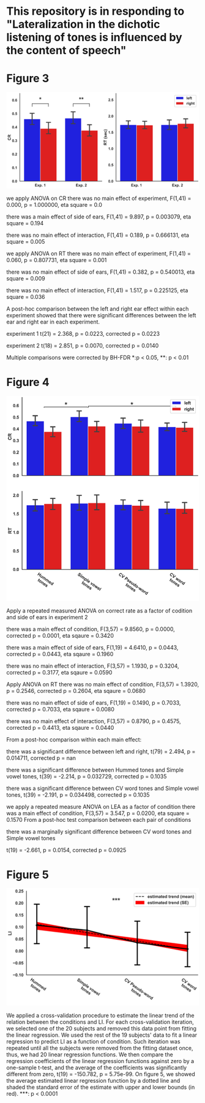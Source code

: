 # This repository is in responding to "Lateralization in the dichotic listening of tones is influenced by the content of speech"

# Figure 3
![fig3](https://github.com/nmningmei/dichotic-listening-of-tones-is-influenced-by-the-content-of-speech/blob/master/figures/figure%203.jpeg)

we apply ANOVA on CR
there was no main effect of experiment, F(1,41) = 0.000, p = 1.000000, eta square = 0.0

there was a main effect of side of ears, F(1,41) = 9.897, p = 0.003079, eta square = 0.194

there was no main effect of interaction, F(1,41) = 0.189, p = 0.666131, eta square = 0.005

we apply ANOVA on RT
there was no main effect of experiment, F(1,41) = 0.060, p = 0.807731, eta square = 0.001

there was no main effect of side of ears, F(1,41) = 0.382, p = 0.540013, eta square = 0.009

there was no main effect of interaction, F(1,41) = 1.517, p = 0.225125, eta square = 0.036

A post-hoc comparison between the left and right ear effect within each experiment showed that there were significant differences between the left ear and right ear in each experiment.

experiment 1 t(21) = 2.368, p = 0.0223, corrected p = 0.0223

experiment 2 t(18) = 2.851, p = 0.0070, corrected p = 0.0140

Multiple comparisons were corrected by BH-FDR
*:p < 0.05, **: p < 0.01



# Figure 4
![fig4](https://github.com/nmningmei/dichotic-listening-of-tones-is-influenced-by-the-content-of-speech/blob/master/figures/figure%204.jpeg)


Apply a repeated measured ANOVA on correct rate as a factor of codition and side of ears in experiment 2

there was a main effect of condition, F(3,57) = 9.8560, p = 0.0000, corrected p = 0.0001, eta sqaure = 0.3420

there was a main effect of side of ears, F(1,19) = 4.6410, p = 0.0443, corrected p = 0.0443, eta sqaure = 0.1960

there was no main effect of interaction, F(3,57) = 1.1930, p = 0.3204, corrected p = 0.3177, eta sqaure = 0.0590

Apply ANOVA on RT
there was no main effect of condition, F(3,57) = 1.3920, p = 0.2546, corrected p = 0.2604, eta sqaure = 0.0680

there was no main effect of side of ears, F(1,19) = 0.1490, p = 0.7033, corrected p = 0.7033, eta sqaure = 0.0080

there was no main effect of interaction, F(3,57) = 0.8790, p = 0.4575, corrected p = 0.4413, eta sqaure = 0.0440

From a post-hoc comparison within each main effect:

there was a significant difference between left and right, t(79) = 2.494, p = 0.014711, corrected p = nan

there was a significant difference between Hummed
tones and Simple vowel
tones, t(39) = -2.214, p = 0.032729, corrected p = 0.1035

there was a significant difference between CV word
tones and Simple vowel
tones, t(39) = -2.191, p = 0.034498, corrected p = 0.1035

we apply a repeated measure ANOVA on LEA as a factor of condition
there was a main effect of condition, F(3,57) = 3.547, p = 0.0200, eta square = 0.1570
From a post-hoc test comparison between each pair of conditions

there was a marginally significant difference between CV word
tones and Simple vowel
tones

t(19) = -2.661, p = 0.0154, corrected p = 0.0925



# Figure 5
![fig5](https://github.com/nmningmei/dichotic-listening-of-tones-is-influenced-by-the-content-of-speech/blob/master/figures/figure%205.jpeg)


We applied a cross-validation procedure to estimate the linear trend of the relation between the conditions and LI. 
For each cross-validation iteration, we selected one of the 20 subjects and removed this data point from fitting the linear regression. 
We used the rest of the 19 subjects' data to fit a linear regression to predict LI as a function of condition. 
Such iteration was repeated until all the subjects were removed from the fitting dataset once, thus, we had 20 linear regression functions. 
We then compare the regression coefficients of the linear regression functions against zero by a one-sample t-test, 
and the average of the coefficients was significantly different from zero, t(19) = -150.782, p = 5.75e-99. 
On figure 5, we showed the average estimated linear regression function by a dotted line and shaded the standard error of the estimate with upper and lower bounds (in red). ***: p < 0.0001 


